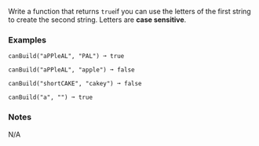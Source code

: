 Write a function that returns `true`if you can use the letters of the first string to create the second string. Letters are **case sensitive**.


### Examples ###
    canBuild("aPPleAL", "PAL") ➞ true

    canBuild("aPPleAL", "apple") ➞ false

    canBuild("shortCAKE", "cakey") ➞ false

    canBuild("a", "") ➞ true


### Notes ###
N/A